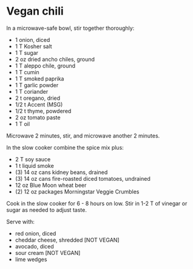 # Vegan chili

In a microwave-safe bowl, stir together thoroughly:

- 1 onion, diced
- 1 T Kosher salt
- 1 T sugar
- 2 oz dried ancho chiles, ground
- 1 T aleppo chile, ground
- 1 T cumin
- 1 T smoked paprika
- 1 T garlic powder
- 1 T coriander
- 2 t oregano, dried
- 1/2 t Accent (MSG)
- 1/2 t thyme, powdered
- 2 oz tomato paste
- 1 T oil

Microwave 2 minutes, stir, and microwave another 2 minutes.

In the slow cooker combine the spice mix plus:

- 2 T soy sauce
- 1 t liquid smoke
- (3) 14 oz cans kidney beans, drained
- (3) 14 oz cans fire-roasted diced tomatoes, undrained
- 12 oz Blue Moon wheat beer
- (2) 12 oz packages Morningstar Veggie Crumbles

Cook in the slow cooker for 6 - 8 hours on low.
Stir in 1-2 T of vinegar or sugar as needed to adjust taste.

Serve with:

- red onion, diced
- cheddar cheese, shredded [NOT VEGAN]
- avocado, diced
- sour cream [NOT VEGAN]
- lime wedges

